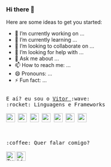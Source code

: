 ### Hi there 👋

<!--
**Mika-IO/Mika-IO** is a ✨ _special_ ✨ repository because its `README.md` (this file) appears on your GitHub profile.-->

Here are some ideas to get you started:

- 🔭 I’m currently working on ...
- 🌱 I’m currently learning ...
- 👯 I’m looking to collaborate on ...
- 🤔 I’m looking for help with ...
- 💬 Ask me about ...
- 📫 How to reach me: ...
- 😄 Pronouns: ...
- ⚡ Fun fact: ...


<img src="">
<p>
  <samp>
     E aí? eu sou o <a href="https://www.linkedin.com/in/vitor-serrano/"> Vitor </a> :wave:
    <br />
    :rocket: Linguagens e Frameworks
    <br />
    <br /><code><img height="24" src="https://user-images.githubusercontent.com/11820690/87189669-6c54d200-c2c7-11ea-8bb3-2d3913a791e3.png"></code>
    <code><img height="24" src="https://user-images.githubusercontent.com/11820690/87189447-08320e00-c2c7-11ea-9d79-df814c611594.png"></code>
    <code><img height="24" src="https://user-images.githubusercontent.com/11820690/87189445-08320e00-c2c7-11ea-8301-e6c929daa087.png"></code>
    <code><img height="24" src="https://user-images.githubusercontent.com/11820690/87189443-07997780-c2c7-11ea-8941-443e5ded2234.png"></code>
    <code><img height="24" src="https://img2.gratispng.com/20180715/phb/kisspng-python-javascript-logo-clojure-python-logo-download-5b4ba705f356d3.4338622815316846139967.jpg"></code>
    <code><img height="24" src="https://user-images.githubusercontent.com/55309160/91331617-5761ce80-e7a1-11ea-9f85-c88ac5a9e11a.png"></code>
    <code><img height="24" src="https://user-images.githubusercontent.com/55309160/91331881-c50dfa80-e7a1-11ea-9135-de9b9e62ba7e.png"></code>
  </samp>
</p>
<br>

<p>
  <samp>
     :coffee: Quer falar comigo?
    <br />
    <br />
    <a href="https://twitter.com/mlevanto">
      <img align="left" alt="Twitter" width="25px" src="https://raw.githubusercontent.com/anuraghazra/anuraghazra/master/assets/twitter.svg" />
    </a>
    <a href="https://www.linkedin.com/in/mikaio-faria-2537b1170/">
      <img align="left" alt="Linkedin" width="25px" src="https://user-images.githubusercontent.com/51726945/87342987-8c340200-c522-11ea-941d-b00a2254696a.png" />
    </a>
  </samp>
</p>

<br>
<br>


